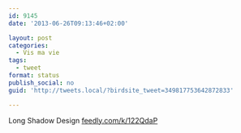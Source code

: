 ```yaml
---
id: 9145
date: '2013-06-26T09:13:46+02:00'

layout: post
categories:
  - Vis ma vie
tags:
  - tweet
format: status
publish_social: no
guid: 'http://tweets.local/?birdsite_tweet=349817753642872833'

---
```


Long Shadow Design [feedly.com/k/122QdaP](http://feedly.com/k/122QdaP)